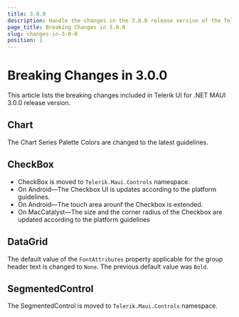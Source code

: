 ```yaml
---
title: 3.0.0
description: Handle the changes in the 3.0.0 release version of the Telerik UI for .NET MAUI components.
page_title: Breaking Changes in 3.0.0
slug: changes-in-3-0-0
position: 1
---
```


# Breaking Changes in 3.0.0

This article lists the breaking changes included in Telerik UI for .NET MAUI 3.0.0 release version.

## Chart

The Chart Series Palette Colors are changed to the latest guidelines.

## CheckBox

* CheckBox is moved to `Telerik.Maui.Controls` namespace.
* On Android&mdash;The Checkbox UI is updates according to the platform guidelines.
* On Android&mdash;The touch area arounf the Checkbox is extended.
* On MacCatalyst&mdash;The size and the corner radius of the Checkbox are updated according to the platform guidelines

## DataGrid

The default value of the `FontAttributes` property applicable for the group header text is changed to `None`. The previous default value was `Bold`.

## SegmentedControl

The SegmentedControl is moved to `Telerik.Maui.Controls` namespace.